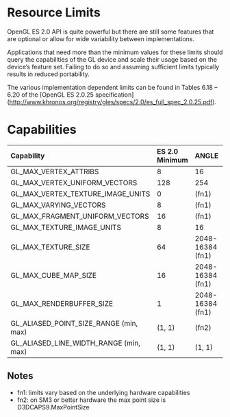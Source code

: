 # Resource Limits

OpenGL ES 2.0 API is quite powerful but there are still some features that are
optional or allow for wide variability between implementations.

Applications that need more than the minimum values for these limits should
query the capabilities of the GL device and scale their usage based on the
device’s feature set. Failing to do so and assuming sufficient limits typically
results in reduced portability.

The various implementation dependent limits can be found in Tables 6.18 – 6.20
of the [OpenGL ES 2.0.25 specification]
(http://www.khronos.org/registry/gles/specs/2.0/es_full_spec_2.0.25.pdf).

# Capabilities

Capability                                 | ES 2.0 Minimum | ANGLE            | SM2   | SM3      | SM4+
:----------------------------------------- | :------------- | :--------------- | :---- | :------- | :-------
GL\_MAX\_VERTEX\_ATTRIBS                   | 8              | 16               |       |          |
GL\_MAX\_VERTEX\_UNIFORM\_VECTORS          | 128            | 254              |       |          |
GL\_MAX\_VERTEX\_TEXTURE\_IMAGE\_UNITS     | 0              | (fn1)            | 0     | 0        | 4
GL\_MAX\_VARYING\_VECTORS                  | 8              | (fn1)            | 8     | 10       | 10
GL\_MAX\_FRAGMENT\_UNIFORM\_VECTORS        | 16             | (fn1)            | 29    | 221      | 221
GL\_MAX\_TEXTURE\_IMAGE\_UNITS             | 8              | 16               |       |          |
GL\_MAX\_TEXTURE\_SIZE                     | 64             | 2048-16384 (fn1) |       |          |
GL\_MAX\_CUBE\_MAP\_SIZE                   | 16             | 2048-16384 (fn1) |       |          |
GL\_MAX\_RENDERBUFFER\_SIZE                | 1              | 2048-16384 (fn1) |       |          |
GL\_ALIASED\_POINT\_SIZE\_RANGE (min, max) | (1, 1)         | (fn2)            | (1,1) | (1, fn2) | (1, fn2)
GL\_ALIASED\_LINE\_WIDTH\_RANGE (min, max) | (1, 1)         | (1, 1)           |       |          |

## Notes

*   fn1: limits vary based on the underlying hardware capabilities
*   fn2: on SM3 or better hardware the max point size is D3DCAPS9.MaxPointSize

